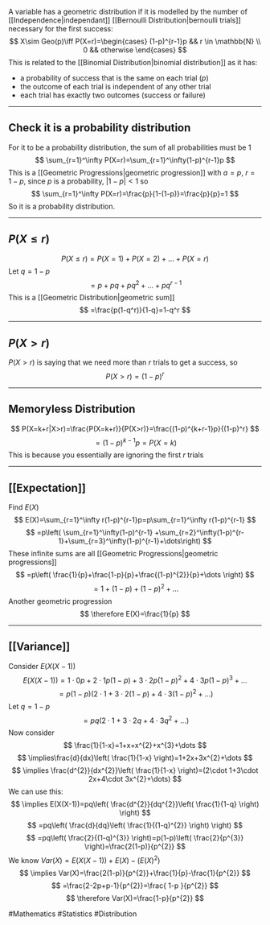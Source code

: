 A variable has a geometric distribution if it is modelled by the number of [[Independence|independant]] [[Bernoulli Distribution|bernoulli trials]] necessary for the first success:
$$
X\sim Geo(p)\iff P(X=r)=\begin{cases}
(1-p)^{r-1}p && r \in \mathbb{N}
\\ 0 && otherwise
\end{cases}
$$
This is related to the [[Binomial Distribution|binomial distribution]] as it has:
- a probability of success that is the same on each trial ($p$)
- the outcome of each trial is independent of any other trial
- each trial has exactly two outcomes (success or failure)
___
## Check it is a probability distribution
For it to be a probability distribution, the sum of all probabilities must be 1
$$
\sum_{r=1}^\infty P(X=r)=\sum_{r=1}^\infty(1-p)^{r-1}p
$$
This is a [[Geometric Progressions|geometric progression]] with $a=p$, $r=1-p$, since $p$ is a probability, $|1-p|<1$ so
$$
\sum_{r=1}^\infty P(X=r)=\frac{p}{1-(1-p)}=\frac{p}{p}=1
$$
So it is a probability distribution.
___
## $P(X\leq r)$
$$
P(X\leq r)=P(X=1)+P(X=2)+\dots+P(X=r)
$$
Let $q=1-p$
$$
=p+pq+pq^{2}+\dots+pq^{r-1}
$$
This is a [[Geometric Distribution|geometric sum]]
$$
=\frac{p(1-q^r)}{1-q}=1-q^r
$$
___
## $P(X>r)$
$P(X>r)$ is saying that we need more than $r$ trials to get a success, so
$$
P(X>r)=(1-p)^r
$$
___
## Memoryless Distribution
$$
P(X=k+r|X>r)=\frac{P(X=k+r)}{P(X>r)}=\frac{(1-p)^{k+r-1}p}{(1-p)^r}
$$
$$
=(1-p)^{k-1}p=P(X=k)
$$
This is because you essentially are ignoring the first $r$ trials
___
## [[Expectation]]
Find $E(X)$
$$
E(X)=\sum_{r=1}^\infty r(1-p)^{r-1}p=p\sum_{r=1}^\infty r(1-p)^{r-1}
$$
$$
=p\left( \sum_{r=1}^\infty(1-p)^{r-1} +\sum_{r=2}^\infty(1-p)^{r-1}+\sum_{r=3}^\infty(1-p)^{r-1}+\dots\right)
$$
These infinite sums are all [[Geometric Progressions|geometric progressions]]
$$
=p\left( \frac{1}{p}+\frac{1-p}{p}+\frac{(1-p)^{2}}{p}+\dots \right)
$$
$$
=1+(1-p)+(1-p)^{2}+\dots
$$
Another geometric progression
$$
\therefore E(X)=\frac{1}{p}
$$
___
## [[Variance]]
Consider $E(X(X-1))$
$$
E(X(X-1))= 1\cdot 0p+2\cdot 1 p(1-p)+3 \cdot 2p(1-p)^{2}+4\cdot 3p(1-p)^{3}+\dots
$$
$$
=p(1-p)(2\cdot 1+3\cdot 2(1-p)+4\cdot 3(1-p)^{2}+\dots)
$$
Let $q=1-p$
$$
=pq(2\cdot 1+3\cdot 2q+4\cdot 3q^{2}+\dots)
$$
Now consider
$$
\frac{1}{1-x}=1+x+x^{2}+x^{3}+\dots
$$
$$
\implies\frac{d}{dx}\left( \frac{1}{1-x} \right)=1+2x+3x^{2}+\dots
$$
$$
\implies \frac{d^{2}}{dx^{2}}\left( \frac{1}{1-x} \right)=(2\cdot 1+3\cdot 2x+4\cdot 3x^{2}+\dots)
$$
We can use this:
$$
\implies E(X(X-1))=pq\left( \frac{d^{2}}{dq^{2}}\left( \frac{1}{1-q} \right) \right)
$$
$$
=pq\left( \frac{d}{dq}\left( \frac{1}{(1-q)^{2}} \right) \right)
$$
$$
=pq\left( \frac{2}{(1-q)^{3}} \right)=p(1-p)\left( \frac{2}{p^{3}} \right)=\frac{2(1-p)}{p^{2}}
$$
We know $Var(X)=E(X(X-1))+E(X)-(E(X)^{2})$
$$
\implies Var(X)=\frac{2(1-p)}{p^{2}}+\frac{1}{p}-\frac{1}{p^{2}}
$$
$$
=\frac{2-2p+p-1}{p^{2}}=\frac{ 1-p }{p^{2}}
$$
$$
\therefore Var(X)=\frac{1-p}{p^{2}}
$$

#Mathematics #Statistics #Distribution 
